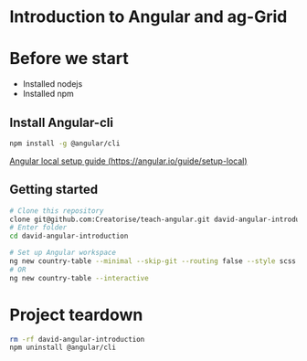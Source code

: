 # Introduction to Angular and ag-Grid

# Before we start

-   Installed nodejs
-   Installed npm

## Install Angular-cli

```sh
npm install -g @angular/cli
```

[Angular local setup guide (https://angular.io/guide/setup-local)](https://angular.io/guide/setup-local)

## Getting started

```sh
# Clone this repository
clone git@github.com:Creatorise/teach-angular.git david-angular-introduction
# Enter folder
cd david-angular-introduction
```

```sh
# Set up Angular workspace
ng new country-table --minimal --skip-git --routing false --style scss
# OR
ng new country-table --interactive
```

# Project teardown

```sh
rm -rf david-angular-introduction
npm uninstall @angular/cli
```
